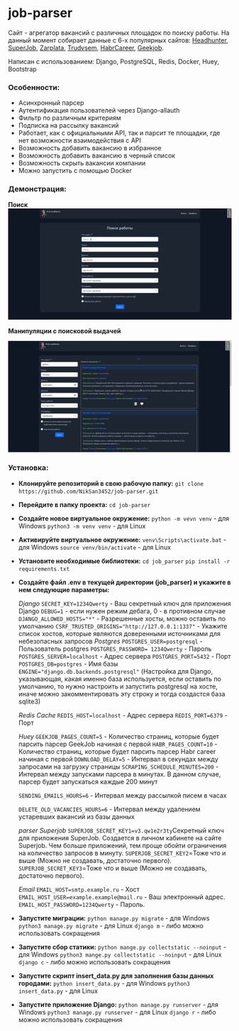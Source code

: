 # job-parser

Сайт - агрегатор вакансий с различных площадок по поиску работы. На данный момент собирает данные с 6-х популярных сайтов: [Headhunter](https://hh.ru/), [SuperJob](https://superjob.ru), [Zarplata](https://zarplata.ru), [Trudvsem](https://trudvsem.ru/), [HabrCareer](https://career.habr.com/), [Geekjob](https://geekjob.ru/).

Написан с использованием: Django, PostgreSQL, Redis, Docker, Huey, Bootstrap

### Особенности:

-   Асинхронный парсер
-   Аутентификация пользователей через Django-allauth
-   Фильтр по различным критериям
-   Подписка на рассылку вакансий
-   Работает, как с официальными API, так и парсит те площадки, где нет возможности взаимодействия с API
-   Возможность добавить вакансию в избранное
-   Возможность добавить вакансию в черный список
-   Возможность скрыть вакансии компании
-   Можно запустить с помощью Docker

### Демонстрация:

**Поиск**
![home.png](/screenshots/searching.gif)

**Манипуляции с поисковой выдачей**

![list.png](/screenshots/list.gif)

### Установка:

-   **Клонируйте репозиторий в свою рабочую папку:**
    `git clone https://github.com/NikSan3452/job-parser.git`<br>

-   **Перейдите в папку проекта:**
    `cd job-parser`<br>

-   **Создайте новое виртуальное окружение:**
    `python -m vevn venv` - для Windows
    `python3 -m venv venv` - для Linux<br>

-   **Активируйте виртуальное окружение:**
    `venv\Scripts\activate.bat` - для Windows
    `source venv/bin/activate` - для Linux<br>

-   **Установите необходимые библиотеки:**
    `cd job_parser`
    `pip install -r requirements.txt`<br>

-   **Создайте файл .env в текущей директории (job_parser) и укажите в нем следующие параметры:**

    _Django_
    `SECRET_KEY=1234Qwerty` - Ваш секретный ключ для приложения Django
    `DEBUG=1` - если нужен режим дебага, 0 - в противном случае
    `DJANGO_ALLOWED_HOSTS="*"` - Разрешенные хосты, можно оставить по умолчанию
    `CSRF_TRUSTED_ORIGINS="http://127.0.0.1:1337"` - Укажите список хостов, которые являются доверенными источниками для небезопасных запросов
    _Postgres_
    `POSTGRES_USER=postgresql` - Пользователь postgres
    `POSTGRES_PASSWORD= 1234Qwerty` - Пароль
    `POSTGRES_SERVER=localhost` - Адрес сервера
    `POSTGRES_PORT=5432` - Порт
    `POSTGRES_DB=postgres` - Имя базы
    `ENGINE="django.db.backends.postgresql"` (Настройка для Django, указывающая, какая именно база используется, если оставить по умолчанию, то нужно настроить и запустить postgresql на хосте, иначе можно закомментировать эту строку и тогда создастся база sqlite3)

    _Redis Cache_
    `REDIS_HOST=localhost` - Адрес сервера
    `REDIS_PORT=6379` - Порт

    _Huey_
    `GEEKJOB_PAGES_COUNT=5` - Количество страниц, которые будет парсить парсер GeekJob начиная с первой
    `HABR_PAGES_COUNT=10` - Количество страниц, которые будет парсить парсер Habr career начиная с первой
    `DOWNLOAD_DELAY=5` - Интервал в секундах между запросами на загрузку страницы
    `SCRAPING_SCHEDULE_MINUTES=200` - Интервал между запусками парсера в минутах. В данном случае, парсер будет запускаться каждые 200 минут

    `SENDING_EMAILS_HOURS=6` - Интервал между рассылкой писем в часах

    `DELETE_OLD_VACANCIES_HOURS=6` - Интервал между удалением устаревших вакансий из базы данных

    _parser Superjob_
    `SUPERJOB_SECRET_KEY1=v3.qw1e2r3ty`Секретный ключ для приложения SuperJob. Создается в личном кабинете на сайте Superjob. Чем больше приложений, тем проще обойти ограничения на количество запросов в минуту.
    `SUPERJOB_SECRET_KEY2`=Тоже что и выше (Можно не создавать, достаточно первого).
    `SUPERJOB_SECRET_KEY3`=Тоже что и выше (Можно не создавать, достаточно первого).

    _Email_
    `EMAIL_HOST=smtp.example.ru` - Хост
    `EMAIL_HOST_USER=example.example@mail.ru` - Ваш электронный адрес.
    `EMAIL_HOST_PASSWORD=1234Qwerty` - Пароль.<br>

-   **Запустите миграции:**
    `python manage.py migrate` - для Windows
    `python3 manage.py migrate` - для Linux
    `django m` - либо можно использовать сокращения<br>

-   **Запустите сбор статики:**
    `python mange.py collectstatic --noinput` - для Windows
    `python3 mange.py collectstatic --noinput` - для Linux
    `django с` - либо можно использовать сокращения<br>

-   **Запустите скрипт insert_data.py для заполнения базы данных городами:**
    `python insert_data.py` - для Windows
    `python3 insert_data.py` - для Linux<br>

-   **Запустите приложение Django:**
    `python manage.py runserver` - для Windows
    `python3 manage.py runserver` - для Linux
    `django r` - либо можно использовать сокращения<br>
